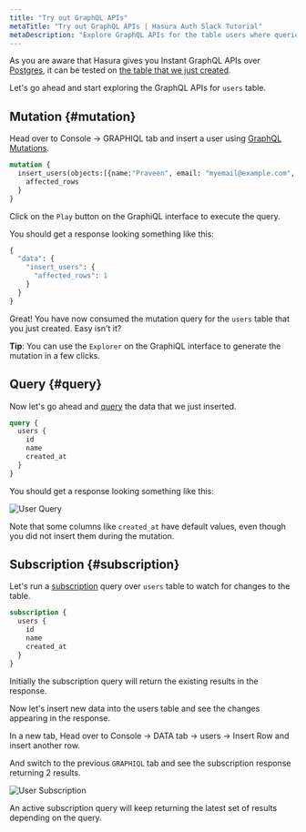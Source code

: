```yaml
---
title: "Try out GraphQL APIs"
metaTitle: "Try out GraphQL APIs | Hasura Auth Slack Tutorial"
metaDescription: "Explore GraphQL APIs for the table users where queries, mutation and subscriptions are automatically generated by Hasura GraphQL Engine"
---
```


As you are aware that Hasura gives you Instant GraphQL APIs over [Postgres](https://hasura.io/learn/database/postgresql/what-is-postgresql/), it can be tested on [the table that we just created](https://hasura.io/learn/database/postgresql/create-alter-drop-ddl/1-postgresql-create/).

Let's go ahead and start exploring the GraphQL APIs for `users` table.

## Mutation {#mutation}

Head over to Console -> GRAPHIQL tab and insert a user using [GraphQL Mutations](https://hasura.io/docs/latest/mutations/index/).

```graphql
mutation {
  insert_users(objects:[{name:"Praveen", email: "myemail@example.com", password: "password123"}]) {
    affected_rows
  }
}
```

Click on the `Play` button on the GraphiQL interface to execute the query.

You should get a response looking something like this:

```graphql
{
  "data": {
    "insert_users": {
      "affected_rows": 1
    }
  }
}
```

Great! You have now consumed the mutation query for the `users` table that you just created. Easy isn't it?

**Tip**: You can use the `Explorer` on the GraphiQL interface to generate the mutation in a few clicks.

## Query {#query}

Now let's go ahead and [query](https://hasura.io/docs/latest/queries/index/) the data that we just inserted.

```graphql
query {
  users {
    id
    name
    created_at
  }
}
```

You should get a response looking something like this:

![User Query](https://graphql-engine-cdn.hasura.io/learn-hasura/assets/graphql-hasura/graphql-query-user.png)

Note that some columns like `created_at` have default values, even though you did not insert them during the mutation.

## Subscription {#subscription}

Let's run a [subscription](https://hasura.io/docs/latest/subscriptions/index/) query over `users` table to watch for changes to the table.

```graphql
subscription {
  users {
    id
    name
    created_at
  }
}
```

Initially the subscription query will return the existing results in the response.

Now let's insert new data into the users table and see the changes appearing in the response.

In a new tab, Head over to Console -> DATA tab -> users -> Insert Row and insert another row.

And switch to the previous `GRAPHIQL` tab and see the subscription response returning 2 results.

![User Subscription](https://graphql-engine-cdn.hasura.io/learn-hasura/assets/graphql-hasura/graphql-subscription-user.png)

An active subscription query will keep returning the latest set of results depending on the query.
